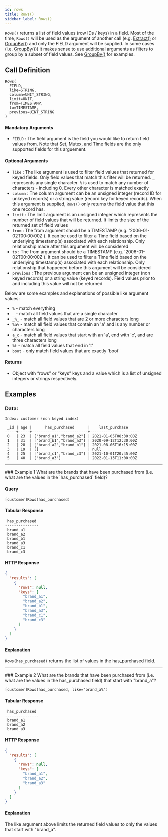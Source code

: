 ```yaml
---
id: rows
title: Rows()
sidebar_label: Rows()
---
```


`Rows()` returns a list of field values (row IDs / keys) in a field. Most of the time, `Rows()` will be used as the argument of another call (e.g. [Extract()](/pql-guide/read/extract) or [GroupBy()](/pql-guide/read/groupby)) and only the FIELD argument will be supplied. In some cases (i.e. [GroupBy()](/pql-guide/read/groupby))) it makes sense to use additional arguments as filters to group by a subset of field values. See [GroupBy()](/pql-guide/read/groupby) for examples.


## Call Definition

```
Rows(
  FIELD, 
  like=STRING,
  column=UNIT_STRING,
  limit=UNIT, 
  from=TIMESTAMP, 
  to=TIMESTAMP, 
  previous=UINT_STRING
)
```

#### Mandatory Arguments
- `FIELD` : The field argument is the field you would like to return field values from. Note that Set, Mutex, and Time fields are the only supported fields for this arguement.

#### Optional Arguments
- `like` : The like argument is used to filter field values that returned for keyed fields. Only field values that match this filter will be returned. `_` represents any single character. `%` is used to match any number of characters - including 0. Every other character is matched exactly 
- `column` : The column argument can be an unsigned integer (record ID for unkeyed records) or a string value (record key for keyed records). When this argument is supplied, `Rows()` only returns the field value that this one record has.
- `limit` : The limit argument is an unsigned integer which represents the number of field values that will be returned. It limits the size of the returned set of field values
- `from` : The from argument should be a TIMESTAMP (e.g. '2006-01-02T00:00:00Z'). It can be used to filter a Time field based on the underlying timestamp(s) associated with each relationship. Only relationship made after this argument will be considered
- `to` : The from argument should be a TIMESTAMP (e.g. '2006-01-02T00:00:00Z'). It can be used to filter a Time field based on the underlying timestamp(s) associated with each relationship. Only relationship that happened before this argument will be considered
- `previous` : The previous argument can be an unsigned integer (non keyed records) or a string value (keyed records). Field values prior to and including this value will not be returned

Below are some examples and explanations of possible like argument values:

- `%` - match everything
- `_` - match all field values that are a single character
- `_%_` - match all field values that are 2 or more characters long
- `%a%` - match all field values that contain an 'a' and is any number or characters long
- `a_c` - match all field values that start with an 'a', end with 'c', and are three characters long
- `%t` - match all field values that end in 't'
- `boot` - only match field values that are exactly 'boot'

#### Returns
- Object with “rows” or “keys” keys and a value which is a list of unsigned integers or strings respectively.

## Examples

### Data:
```
Index: customer (non keyed index)

 _id | age |      has_purchased      |    last_purchase
-----+-----+-------------------------+----------------------
 0   | 23  | ["brand_a1","brand_a2"] | 2021-01-05T08:30:00Z
 1   | 31  | ["brand_b1","brand_a3"] | 2020-09-12T12:30:00Z
 2   | 28  | ["brand_a2","brand_b1"] | 2021-08-06T16:15:00Z
 3   | 19  | []                      | null
 4   | 25  | ["brand_c1","brand_c3"] | 2021-10-01T20:45:00Z
 5   | 40  | ["brand_a3"]            | 2022-01-13T11:00:00Z
```

<hr>
### Example 1
What are the brands that have been purchased from (i.e. what are the values in the `has_purchased` field)?

#### Query
```
[customer]Rows(has_purchased)
```
#### Tabular Response
```
 has_purchased
---------------
 brand_a1
 brand_a2
 brand_b1
 brand_a3
 brand_c1
 brand_c3
```
#### HTTP Response
```json
{
  "results": [
    {
      "rows": null,
      "keys": [
        "brand_a1",
        "brand_a2",
        "brand_b1",
        "brand_a3",
        "brand_c1",
        "brand_c3"
      ]
    }
  ]
}
```
#### Explanation
`Rows(has_purchased)` returns the list of values in the has_purchased field.

<hr>
### Example 2
What are the brands that have been purchased from (i.e. what are the values in the has_purchased field) that start with "brand_a"?

```
[customer]Rows(has_purchased, like="brand_a%")
```
#### Tabular Response
```
 has_purchased
---------------
 brand_a1
 brand_a2
 brand_a3
```

#### HTTP Response
```json
{
  "results": [
    {
      "rows": null,
      "keys": [
        "brand_a1",
        "brand_a2",
        "brand_a3"
      ]
    }
  ]
}
```

#### Explanation
The like argument above limits the returned field values to only the values that start with "brand_a".
